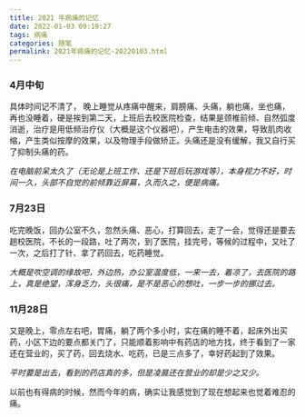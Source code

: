 ```yaml
---
title: 2021 年病痛的记忆
date: 2022-01-03 09:19:27
tags: 病痛
categories: 随笔
permalink: 2021年病痛的记忆-20220103.html
---
```


### 4月中旬

具体时间记不清了， 晚上睡觉从疼痛中醒来，肩膀痛、头痛，躺也痛，坐也痛，再也没睡着，硬是挨到第二天，上班后去校医院检查，结果是颈椎前倾、自然弧度消逝，治疗是用低频治疗仪（大概是这个仪器吧），产生电击的效果，导致肌肉收缩，产生类似按摩的效果，以及物理手段做矫正。头痛还是没有缓解，我又自行买了抑制头痛的药。   

*在电脑前呆太久了（无论是上班工作、还是下班后玩游戏等），本身视力不好，时间一久，头部不自觉的前倾靠近屏幕，久而久之，便是病痛。*  

### 7月23日

吃完晚饭，回办公室不久，忽然头痛、恶心，打算回去，走了一会，觉得还是要去趟校医院，不长的一段路，吐了两次，到了医院，挂完号，等候的过程中，又吐了一次，之后打了针、拿了药回去，吃药睡觉。   

*大概是吹空调的缘故吧，外边热，办公室温度低，一来一去，着凉了，去医院的路上，真是绝望，浑身乏力，头很痛，是不是恶心的想吐，一步一步的挪过去。*   

### 11月28日

又是晚上，零点左右吧，胃痛，躺了两个多小时，实在痛的睡不着，起床外出买药，小区下边的要点都关门了，只能顺着影响中有药店的地方找，终于看到了一家还在营业的，买了药，回去烧水、吃药，已是三点多了，幸好药起到了效果。   

*平时要是出去，看到的药店真的多，但是凌晨还在营业的却是少之又少。*



以前也有得病的时候，然而今年的病，确实让我感觉到了现在想起来也觉着难忍的痛。


